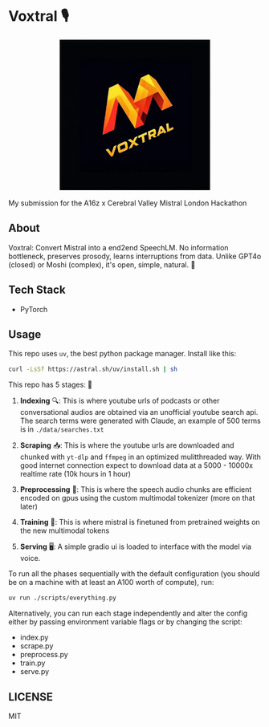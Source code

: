 # Voxtral 🎙️

<p align="center"><img src="./assets/voxtral.png" alt="Voxtral" width="300"></p>

My submission for the A16z x Cerebral Valley Mistral London Hackathon

## About

Voxtral: Convert Mistral into a end2end SpeechLM. No information bottleneck, preserves prosody, learns interruptions from data. Unlike GPT4o (closed) or Moshi (complex), it's open, simple, natural. 🚀

## Tech Stack

- PyTorch

## Usage

This repo uses `uv`, the best python package manager.
Install like this:

```sh
curl -LsSf https://astral.sh/uv/install.sh | sh
```

This repo has 5 stages: 🔄

1. **Indexing** 🔍: This is where youtube urls of podcasts or other conversational audios are obtained via an unofficial youtube search api. The search terms were generated with Claude, an example of 500 terms is in `./data/searches.txt`

2. **Scraping** 📥: This is where the youtube urls are downloaded and chunked with `yt-dlp` and `ffmpeg` in an optimized mulitthreaded way. With good internet connection expect to download data at a 5000 - 10000x realtime rate (10k hours in 1 hour)

3. **Preprocessing** 🔧: This is where the speech audio chunks are efficient encoded on gpus using the custom multimodal tokenizer (more on that later)

4. **Training** 🧠: This is where mistral is finetuned from pretrained weights on the new multimodal tokens

5. **Serving** 🖥️: A simple gradio ui is loaded to interface with the model via voice.

To run all the phases sequentially with the default configuration (you should be on a machine with at least an A100 worth of compute), run:

```sh
uv run ./scripts/everything.py
```

Alternatively, you can run each stage independently and alter the config either by passing environment variable flags or by changing the script:

- index.py
- scrape.py
- preprocess.py
- train.py
- serve.py

## LICENSE

MIT
